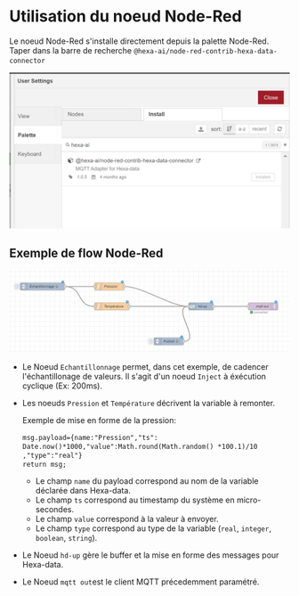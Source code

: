 # Utilisation du noeud Node-Red

Le noeud Node-Red s'installe directement depuis la palette Node-Red.
Taper dans la barre de recherche ```@hexa-ai/node-red-contrib-hexa-data-connector```

![palette Node-Red](./_medias/paletteNodeRed.png ':size=50%')

## Exemple de flow Node-Red

![flow Node-Red](./_medias/flowNodeRed.png ':size=70%')

* Le Noeud ```Echantillonnage``` permet, dans cet exemple, de cadencer l'échantillonage de valeurs. Il s'agit d'un noeud ```Inject``` à éxécution cyclique (Ex: 200ms).

* Les noeuds ```Pression``` et ```Température``` décrivent la variable à remonter.

    Exemple de mise en forme de la pression:

    ```
    msg.payload={name:"Pression","ts": Date.now()*1000,"value":Math.round(Math.random() *100.1)/10 ,"type":"real"}
    return msg;
    ```

    * Le champ ```name``` du payload correspond au nom de la variable déclarée dans Hexa-data.
    * Le champ ```ts``` correspond au timestamp du système en micro-secondes.
    * Le champ ```value``` correspond à la valeur à envoyer.
    * Le champ ```type``` correspond au type de la variable (```real```, ```integer```, ```boolean```, ```string```).

* Le Noeud ```hd-up``` gère le buffer et la mise en forme des messages pour Hexa-data.
* Le Noeud ```mqtt out```est le client MQTT précedemment paramétré.
